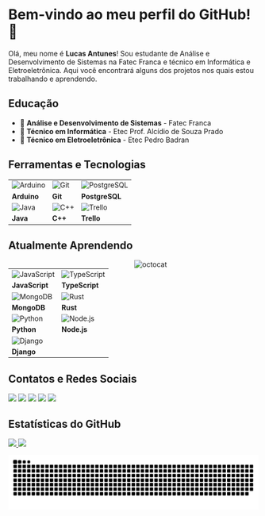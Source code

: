 # Bem-vindo ao meu perfil do GitHub! 👋

Olá, meu nome é **Lucas Antunes**! Sou estudante de Análise e Desenvolvimento de Sistemas na Fatec Franca e técnico em Informática e Eletroeletrônica. Aqui você encontrará alguns dos projetos nos quais estou trabalhando e aprendendo.

## Educação

- 🌱 **Análise e Desenvolvimento de Sistemas** - Fatec Franca
- 🏫 **Técnico em Informática** - Etec Prof. Alcídio de Souza Prado
- 🏫 **Técnico em Eletroeletrônica** - Etec Pedro Badran

## Ferramentas e Tecnologias

|   |   |   |
|---|---|---|
| ![Arduino](https://cdn.jsdelivr.net/gh/devicons/devicon@latest/icons/arduino/arduino-original-wordmark.svg) | ![Git](https://cdn.jsdelivr.net/gh/devicons/devicon@latest/icons/git/git-original-wordmark.svg) | ![PostgreSQL](https://cdn.jsdelivr.net/gh/devicons/devicon@latest/icons/postgresql/postgresql-original-wordmark.svg) |
| **Arduino** | **Git** | **PostgreSQL** |
| ![Java](https://cdn.jsdelivr.net/gh/devicons/devicon@latest/icons/java/java-original.svg) | ![C++](https://cdn.jsdelivr.net/gh/devicons/devicon@latest/icons/cplusplus/cplusplus-original.svg) | ![Trello](https://cdn.jsdelivr.net/gh/devicons/devicon@latest/icons/trello/trello-original.svg) |
| **Java** | **C++** | **Trello** |

## Atualmente Aprendendo

<img src="https://i.ibb.co/TM71zJz/octocat-1709493324232.png" alt="octocat" width="250" align="right">

|   |   |
|---|---|
| ![JavaScript](https://cdn.jsdelivr.net/gh/devicons/devicon@latest/icons/javascript/javascript-original.svg) | ![TypeScript](https://cdn.jsdelivr.net/gh/devicons/devicon@latest/icons/typescript/typescript-original.svg) |
| **JavaScript** | **TypeScript** |
| ![MongoDB](https://cdn.jsdelivr.net/gh/devicons/devicon@latest/icons/mongodb/mongodb-original-wordmark.svg) | ![Rust](https://cdn.jsdelivr.net/gh/devicons/devicon@latest/icons/rust/rust-original.svg) |
| **MongoDB** | **Rust** |
| ![Python](https://cdn.jsdelivr.net/gh/devicons/devicon@latest/icons/python/python-original-wordmark.svg) | ![Node.js](https://cdn.jsdelivr.net/gh/devicons/devicon@latest/icons/nodejs/nodejs-original-wordmark.svg) |
| **Python** | **Node.js** |
| ![Django](https://cdn.jsdelivr.net/gh/devicons/devicon@latest/icons/django/django-plain.svg) |   |
| **Django** |   |

## Contatos e Redes Sociais

<div>
<a href="https://instagram.com/lucas_cleiton" target="_blank"><img src="https://img.shields.io/badge/-Instagram-%23E4405F?style=for-the-badge&logo=instagram&logoColor=white"></a>
<a href="https://www.twitch.tv/ldelucao" target="_blank"><img src="https://img.shields.io/badge/Twitch-9146FF?style=for-the-badge&logo=twitch&logoColor=white"></a>
<a href="mailto:cleiton.lucas416@gmail.com"><img src="https://img.shields.io/badge/Gmail-D14836?style=for-the-badge&logo=gmail&logoColor=white"></a>
<a href="https://www.linkedin.com/in/lucas-antunes-69577b183/" target="_blank"><img src="https://img.shields.io/badge/-LinkedIn-%230077B5?style=for-the-badge&logo=linkedin&logoColor=white"></a>
<a href="https://twitter.com/LdeLucao" target="_blank"><img src="https://img.shields.io/badge/Twitter-1DA1F2?style=for-the-badge&logo=twitter&logoColor=white"></a>
</div>

## Estatísticas do GitHub

<div>
<a href="https://github.com/lusc451">
<img src="https://github-readme-stats.vercel.app/api/top-langs/?username=lusc451&layout=compact&langs_count=7&theme=dracula" />
<img src="https://github-readme-stats.vercel.app/api?username=lusc451&show_icons=true&theme=dracula&include_all_commits=true&count_private=true"/>
</div>

![Snake animation](https://raw.githubusercontent.com/Platane/snk/output/github-contribution-grid-snake.svg)
